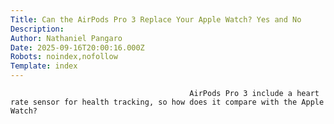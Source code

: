 ```yaml
---
Title: Can the AirPods Pro 3 Replace Your Apple Watch? Yes and No
Description: 
Author: Nathaniel Pangaro
Date: 2025-09-16T20:00:16.000Z
Robots: noindex,nofollow
Template: index
---
```


                                            AirPods Pro 3 include a heart rate sensor for health tracking, so how does it compare with the Apple Watch?
                                        